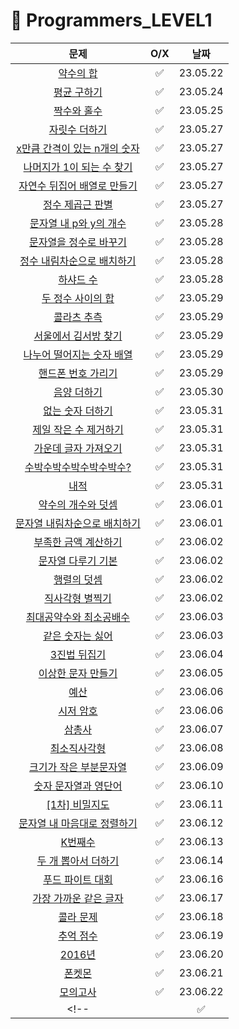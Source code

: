 # 📖 Programmers_LEVEL1
| 문제 | O/X | 날짜 |
|:----------:|:----------:|:----------:|
| [약수의 합](https://school.programmers.co.kr/learn/courses/30/lessons/12928) | ✅ | 23.05.22 |
| [평균 구하기](https://school.programmers.co.kr/learn/courses/30/lessons/12944) | ✅ | 23.05.24 |
| [짝수와 홀수](https://school.programmers.co.kr/learn/courses/30/lessons/12937) | ✅ | 23.05.25 |
| [자릿수 더하기](https://school.programmers.co.kr/learn/courses/30/lessons/12931) | ✅ | 23.05.27 |
| [x만큼 간격이 있는 n개의 숫자](https://school.programmers.co.kr/learn/courses/30/lessons/12954) | ✅ | 23.05.27 |
| [나머지가 1이 되는 수 찾기](https://school.programmers.co.kr/learn/courses/30/lessons/87389) | ✅ | 23.05.27 |
| [자연수 뒤집어 배열로 만들기](https://school.programmers.co.kr/learn/courses/30/lessons/12932) | ✅ | 23.05.27 |
| [정수 제곱근 판별](https://school.programmers.co.kr/learn/courses/30/lessons/12934) | ✅ | 23.05.27 |
| [문자열 내 p와 y의 개수](https://school.programmers.co.kr/learn/courses/30/lessons/12916) | ✅ | 23.05.28 |
| [문자열을 정수로 바꾸기](https://school.programmers.co.kr/learn/courses/30/lessons/12925) | ✅ | 23.05.28 |
| [정수 내림차순으로 배치하기](https://school.programmers.co.kr/learn/courses/30/lessons/12933) | ✅ | 23.05.28 |
| [하샤드 수](https://school.programmers.co.kr/learn/courses/30/lessons/12947) | ✅ | 23.05.28 |
| [두 정수 사이의 합](https://school.programmers.co.kr/learn/courses/30/lessons/12912) | ✅ | 23.05.29 |
| [콜라츠 추측](https://school.programmers.co.kr/learn/courses/30/lessons/12943) | ✅ | 23.05.29 |
| [서울에서 김서방 찾기](https://school.programmers.co.kr/learn/courses/30/lessons/12919) | ✅ | 23.05.29 |
| [나누어 떨어지는 숫자 배열](https://school.programmers.co.kr/learn/courses/30/lessons/12910) | ✅ | 23.05.29 |
| [핸드폰 번호 가리기](https://school.programmers.co.kr/learn/courses/30/lessons/12948) | ✅ | 23.05.29 |
| [음양 더하기](https://school.programmers.co.kr/learn/courses/30/lessons/76501) | ✅ | 23.05.30 |
| [없는 숫자 더하기](https://school.programmers.co.kr/learn/courses/30/lessons/86051) | ✅ | 23.05.31 |
| [제일 작은 수 제거하기](https://school.programmers.co.kr/learn/courses/30/lessons/12935) | ✅ | 23.05.31 |
| [가운데 글자 가져오기](https://school.programmers.co.kr/learn/courses/30/lessons/12903) | ✅ | 23.05.31 |
| [수박수박수박수박수박수?](https://school.programmers.co.kr/learn/courses/30/lessons/12922) | ✅ | 23.05.31 |
| [내적](https://school.programmers.co.kr/learn/courses/30/lessons/70128) | ✅ | 23.05.31 |
| [약수의 개수와 덧셈](https://school.programmers.co.kr/learn/courses/30/lessons/77884) | ✅ | 23.06.01 |
| [문자열 내림차순으로 배치하기](https://school.programmers.co.kr/learn/courses/30/lessons/12917) | ✅ | 23.06.01 |
| [부족한 금액 계산하기](https://school.programmers.co.kr/learn/courses/30/lessons/82612) | ✅ | 23.06.02 |
| [문자열 다루기 기본](https://school.programmers.co.kr/learn/courses/30/lessons/12918) | ✅ | 23.06.02 |
| [행렬의 덧셈](https://school.programmers.co.kr/learn/courses/30/lessons/12950) | ✅ | 23.06.02 |
| [직사각형 별찍기](https://school.programmers.co.kr/learn/courses/30/lessons/12969) | ✅ | 23.06.02 |
| [최대공약수와 최소공배수](https://school.programmers.co.kr/learn/courses/30/lessons/12940) | ✅ | 23.06.03 |
| [같은 숫자는 싫어](https://school.programmers.co.kr/learn/courses/30/lessons/12906) | ✅ | 23.06.03 |
| [3진법 뒤집기](https://school.programmers.co.kr/learn/courses/30/lessons/68935) | ✅ | 23.06.04 |
| [이상한 문자 만들기](https://school.programmers.co.kr/learn/courses/30/lessons/12930) | ✅ | 23.06.05 |
| [예산](https://school.programmers.co.kr/learn/courses/30/lessons/12982) | ✅ | 23.06.06 |
| [시저 암호](https://school.programmers.co.kr/learn/courses/30/lessons/12926) | ✅ | 23.06.06 |
| [삼총사](https://school.programmers.co.kr/learn/courses/30/lessons/131705) | ✅ | 23.06.07 |
| [최소직사각형](https://school.programmers.co.kr/learn/courses/30/lessons/86491) | ✅ | 23.06.08 |
| [크기가 작은 부분문자열](https://school.programmers.co.kr/learn/courses/30/lessons/147355) | ✅ | 23.06.09 |
| [숫자 문자열과 영단어](https://school.programmers.co.kr/learn/courses/30/lessons/81301) | ✅ | 23.06.10 |
| [[1차] 비밀지도](https://school.programmers.co.kr/learn/courses/30/lessons/17681) | ✅ | 23.06.11 |
| [문자열 내 마음대로 정렬하기](https://school.programmers.co.kr/learn/courses/30/lessons/12915) | ✅ | 23.06.12 |
| [K번째수](https://school.programmers.co.kr/learn/courses/30/lessons/42748) | ✅ | 23.06.13 |
| [두 개 뽑아서 더하기](https://school.programmers.co.kr/learn/courses/30/lessons/68644) | ✅ | 23.06.14 |
| [푸드 파이트 대회](https://school.programmers.co.kr/learn/courses/30/lessons/134240) | ✅ | 23.06.16 |
| [가장 가까운 같은 글자](https://school.programmers.co.kr/learn/courses/30/lessons/142086) | ✅ | 23.06.17 |
| [콜라 문제](https://school.programmers.co.kr/learn/courses/30/lessons/132267) | ✅ | 23.06.18 |
| [추억 점수](https://school.programmers.co.kr/learn/courses/30/lessons/176963) | ✅ | 23.06.19 |
| [2016년](https://school.programmers.co.kr/learn/courses/30/lessons/12901) | ✅ | 23.06.20 |
| [폰켓몬](https://school.programmers.co.kr/learn/courses/30/lessons/1845) | ✅ | 23.06.21 |
| [모의고사](https://school.programmers.co.kr/learn/courses/30/lessons/42840) | ✅ | 23.06.22 |
<!-- | []() | ✅ | 23.06.22 | -->
